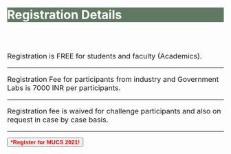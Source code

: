 
<br>
<br>
<div class="widewrapper pagetitle">
  <div class="container" style="background-color:#617863">
    <h1 style="color:white;">Registration Details</h1>
  </div>
</div>

<br>
<br>
<p style="font-size:16.5px;">Registration is FREE for students and faculty (Academics).</p>
<hr>
<p style="font-size:16.5px;">Registration Fee for participants from industry and Government Labs is 7000 INR per participants.</p>
<hr>
<p style="font-size:16.5px;">Registration fee is waived for challenge participants and also on request in case by case basis.</p>
<hr>
<a href = "https://forms.gle/sKZstsHdXg1qtmYz8"><JavaBlink><button class="btn btn-sm align-middle btn-outline-secondary" type="button"><span style="color: red;"><strong>*Register for MUCS 2021!</strong></span></button></JavaBlink></a>